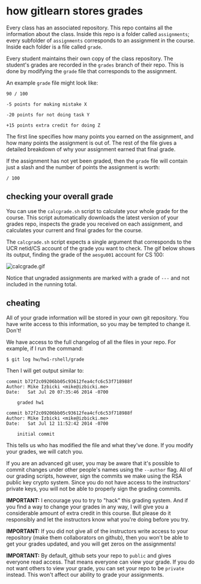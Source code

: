 # how gitlearn stores grades

Every class has an associated repository.
This repo contains all the information about the class.
Inside this repo is a folder called `assignments`;
every subfolder of `assignments` corresponds to an assignment in the course.
Inside each folder is a file called `grade`.

Every student maintains their own copy of the class repository.
The student's grades are recorded in the `grades` branch of their repo.
This is done by modifying the `grade` file that corresponds to the assignment.

An example `grade` file might look like:

```
90 / 100

-5 points for making mistake X

-20 points for not doing task Y

+15 points extra credit for doing Z
```

The first line specifies how many points you earned on the assignment,
and how many points the assignment is out of.
The rest of the file gives a detailed breakdown of why your assignment earned that final grade.

If the assignment has not yet been graded, then the `grade` file will contain just a slash and the number of points the assignment is worth:

```
/ 100
```

## checking your overall grade

You can use the `calcgrade.sh` script to calculate your whole grade for the course.
This script automatically downloads the latest version of your grades repo, inspects the grade you received on each assignment, and calculates your current and final grades for the course.

The `calcgrade.sh` script expects a single argument that corresponds to the UCR netid/CS account of the grade you want to check.
The gif below shows its output, finding the grade of the `aesgu001` account for CS 100:

![calcgrade.gif](img/calcgrade.gif)

Notice that ungraded assignments are marked with a grade of `---` and not included in the running total.

## cheating

All of your grade information will be stored in your own git repository.
You have write access to this information, so you may be tempted to change it.
Don't!

We have access to the full changelog of all the files in your repo.
For example, if I run the command:

```
$ git log hw/hw1-rshell/grade
```

Then I will get output similar to:

```
commit b72f2c09206bb05c93612fea4cfc6c53f718988f
Author: Mike Izbicki <mike@izbicki.me>
Date:   Sat Jul 20 07:35:46 2014 -0700

    graded hw1

commit b72f2c09206bb05c93612fea4cfc6c53f718988f
Author: Mike Izbicki <mike@izbicki.me>
Date:   Sat Jul 12 11:52:42 2014 -0700

    initial commit
```

This tells us who has modified the file and what they've done.
If you modify your grades, we will catch you.

If you are an advanced git user, you may be aware that it's possible to commit changes under other people's names using the `--author` flag.
All of our grading scripts, however, sign the commits we make using the RSA public key crypto system.
Since you do not have access to the instructors' private keys, you will not be able to properly sign the grading commits.

**IMPORTANT:**
I encourage you to try to "hack" this grading system.
And if you find a way to change your grades in any way, I will give you a considerable amount of extra credit in this course.
But please do it responsibly and let the instructors know what you're doing before you try.

**IMPORTANT:**
If you did not give all of the instructors write access to your repository (make them collaborators on github), then you won't be able to get your grades updated, and you will get zeros on the assignments!

**IMPORTANT:**
By default, github sets your repo to `public` and gives everyone read access.
That means everyone can view your grade.
If you do not want others to view your grade, you can set your repo to be `private` instead.
This won't affect our ability to grade your assignments.
